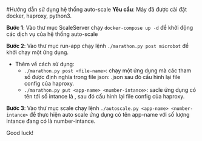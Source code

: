 #Hướng dẫn sử dụng hệ thống auto-scale
**Yêu cầu**: Máy đã được cài đặt docker, haproxy, python3.

**Bước 1**: Vào thư mục ScaleServer chạy ```docker-compose up -d``` để khởi động các dịch vụ của hệ thống auto-scale

**Bước 2**: Vào thư mục run-app chạy lệnh ```./marathon.py post microbot``` để khởi chạy một ứng dụng.
- Thêm về cách sử dụng: 
	+ ```./marathon.py post <file-name>```: chạy một ứng dụng mà các tham số được định nghĩa trong file json: <file-name>.json sau đó cấu hình lại file config của haproxy.
	+ ```./marathon.py put <app-name> <number-intance>```: sacle ứng dụng có tên <app-name> tới số intance là <number-intance>, sau đó cấu hình lại file config của haproxy.

**Bước 3**: Vào thư mục scale chạy lệnh ```./autoscale.py <app-name> <number-intance>``` để thực hiện auto scale ứng dụng có tên app-name với số lượng intance đang có là number-intance.

Good luck!
